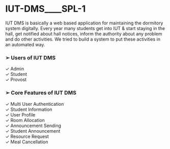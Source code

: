 # IUT-DMS____SPL-1


IUT DMS is basically a web based application for maintaining the dormitory system digitally. Every year many students get into IUT & start staying in the hall, get notified about hall notices, inform the authority about any problem and do other activities. We tried to build a system to put these activities in an automated way.

### ➢ Users of IUT DMS </br>  
✓ Admin </br>
✓ Student </br>
✓ Provost </br>

### ➢ Core Features of IUT DMS </br>
✓ Multi User Authentication </br>
✓ Student Information </br>
✓ User Profile </br>
✓ Room Allocation </br>
✓ Announcement Sending </br>
✓ Student Announcement </br>
✓ Resource Request </br>
✓ Meal Cancellation </br>
